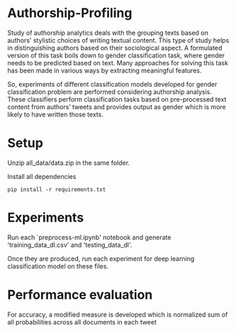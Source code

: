 # Authorship-Profiling

Study of authorship analytics deals with the grouping texts based on authors' stylistic choices of writing textual content. This type of study helps in distinguishing authors based on their sociological aspect. A formulated version of this task boils down to gender classification task, where gender needs to be predicted based on text. Many approaches for solving this task has been made in various ways by extracting meaningful features. 

So, experiments of different classification models developed for gender classification problem are performed considering authorship analysis. These classifiers perform classification tasks based on pre-processed text content from authors’ tweets and provides output as gender which is more likely to have written those texts.

# Setup

Unzip all_data/data.zip in the same folder.

Install all dependencies

```
pip install -r requirements.txt
```

# Experiments

Run each `preprocess-ml.ipynb' notebook and generate 'training_data_dl.csv' and 'testing_data_dl'.

Once they are produced, run each experiment for deep learning classification model on these files.

# Performance evaluation

For accuracy, a modified measure is developed which is normalized sum of all probabilities across all documents in each tweet